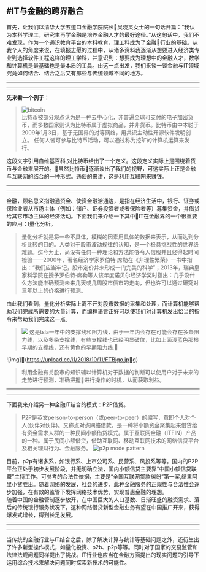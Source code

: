 #IT与金融的跨界融合    
----
首先，让我们以清华大学五道口金融学院院长吴晓灵女士的一句话开篇：“我认为本科学理工，研究生再学金融是培养金融人才的最好途径。”从这句话中，我们不难发现，作为一个通识教育平台的本科教育，理工科成为了金融行业的基础。从我个人的角度来说，在填报志愿的过程中，从诸多资料我逐渐从想要进入经济类专业到选择软件工程这样的理工学科，并意识到：想要成为理想中的金融人才，数学和计算机是最基础也是最本质的工具。由这一点出发，我们来谈一谈金融与IT领域究竟如何结合、结合之后又有那些与传统领域不同的地方。   
 *****
 *****
**先来看一个例子：**
>![bitcoin](https://upload.cc/i1/2018/10/11/ZMfJhS.jpeg)    
比特币被部分观点认为是一种去中心化，非普遍全球可支付的电子加密货币，而多数国家则认为比特币属于虚拟商品，并非货币。比特币由中本聪于2009年1月3日，基于无国界的对等网络，用共识主动性开源软件发明创立。 任何人皆可参与比特币活动，可以通过称为挖矿的计算机运算来发行。    

这段文字引用自维基百科,对比特币给出了一个定义。这段定义实际上是围绕着货币与金融来展开的。虽然比特币逐渐淡出了我们的视野，可这实际上正是金融与互联网的结合的一种形式。通俗的来讲，这是利用互联网来赚钱。 
****
****   
金融，顾名思义指融通资金、使资金融洽通达，是指在经济生活中，银行、证券或保险业者从市场主体（例如：储户、证券投资者或者保险者等）募集资金，并借贷给其它市场主体的经济活动。下面我们来介绍一下其中IT在金融界的一个很重要的应用：l量化分析。    
>量化分析就是将一些不具体，模糊的因素用具体的数据来表示，从而达到分析比较的目的。人类对于股市波动规律的认知，是一个极具挑战性的世界级难题。迄今为止，尚没有任何一种理论和方法能够令人信服并且经得起时间检验——2000年，著名经济学家罗伯特·席勒在《非理性繁荣》一书中指出：“我们应当牢记，股市定价并未形成一门完美的科学”；2013年，瑞典皇家科学院在授予罗伯特·席勒等人该年度诺贝尔经济学奖时指出：几乎没什么方法能准确预测未来几天或几周股市债市的走向，但也许可以通过研究对三年以上的价格进行预测。    

由此我们看到，量化分析实际上离不开对股市数据的采集和处理，而计算机能够帮助我们完成所需要的大量计算，而编程语言正好可以使我们对计算机发出恰当的指令来帮助我们完成这一点。    
>![](https://upload.cc/i1/2018/10/11/qnVxwe.jpg)
这是tsla一年中的支撑线和阻力线，由于一年内会存在可能会存在多条阻力线，以及多条支撑线，有些支撑线也已经明显破位，比如上面浅蓝色那根早期的支撑线，还有黄色的早期阻力线. 

![img](https://upload.cc/i1/2018/10/11/FTBjqo.jpg)
>利用金融有关股市的知识辅以计算机对于数据的判断可以使用户对于未来的走势进行预测，准确把握进行操作的时机，从而获取利益。
*****
*****
下面我来介绍另一种金融IT结合的模式：P2P借贷。
>P2P是英文person-to-person（或peer-to-peer）的缩写，意即个人对个人(伙伴对伙伴)。又称点对点网络借款，是一种将小额资金聚集起来借贷给有资金需求人群的一种民间小额借贷模式。属于互联网金融（ITFIN）产品的一种。属于民间小额借贷，借助互联网、移动互联网技术的网络信贷平台及相关理财行为、金融服务。
![p2p mode pattern](https://upload.cc/i1/2018/10/11/y1Lcxp.jpg)

目前，p2p有诸多系，如银行系、上市公司系、民营系、风投系等等。国内的P2P平台正处于初步发展阶段，并无明确立法，国内小额信贷主要靠“中国小额信贷联盟”主持工作。可参考的合法性依据，主要是“全国互联网贷款纠纷”第一案,结果阿里小贷胜出。随着网络的发展，社会的进步，此种金融服务的正规性与合法性会逐步加强，在有效的监管下发挥网络技术优势，实现普惠金融的理想。    
随着中国的金融管制逐步放开，在中国巨大的人口基数、日渐旺盛的融资需求、落后的传统银行服务状况下，这种网络借贷新型金融业务有望在中国推广开来，获得爆发式增长，得到长足发展。
****
****
当传统的金融行业与IT结合之后，除了解决计算与统计等基础问题之外，还衍生出了许多新型操作模式，如量化投资、p2b、p2p等等。同时对于国家的交易监管和法律法规问题同样提出了挑战。IT行业也应当在金融方面提出的现实问题的引导下运用综合技术来解决问题同时探索新技术的可能性。


